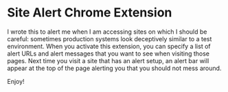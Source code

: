 # Site Alert Chrome Extension

I wrote this to alert me when I am accessing sites on which I should be careful: sometimes production systems look deceptively similar to a test environment. When you activate this extension, you can specify a list of alert URLs and alert messages that you want to see when visiting those pages. Next time you visit a site that has an alert setup, an alert bar will appear at the top of the page alerting you that you should not mess around.

Enjoy!